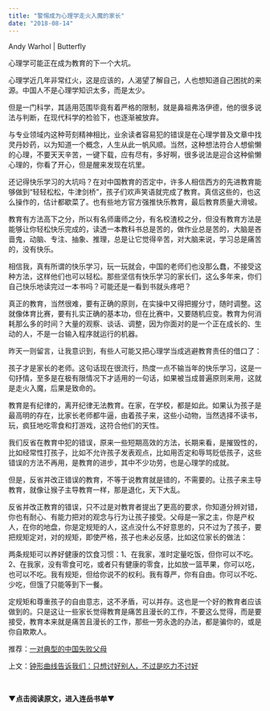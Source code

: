 ```yaml
---
title: "警惕成为心理学走火入魔的家长"
date: "2018-08-14"
---
```


Andy Warhol | Butterfly

心理学可能正在成为教育的下一个大坑。

心理学近几年非常红火，这是应该的，人渴望了解自己，人也想知道自己困扰的来源。中国人不是心理学知识太多，而是太少。

但是一门科学，其适用范围毕竟有着严格的限制，就是鼻祖弗洛伊德，他的很多说法与判断，在现代科学的检验下，也逐渐被放弃。

与专业领域内这种苛刻精神相比，业余读者容易犯的错误是在心理学普及文章中找灵丹妙药，以为知道一个概念，人生从此一帆风顺。当然，这种想法符合人想偷懒的心理，不要天天辛苦，一键下载，应有尽有，多好啊，很多说法是迎合这种偷懒心理的，你看了开心，但是醒来发现在坑里。

还记得快乐学习的大坑吗？在对中国教育的否定中，许多人相信西方的先进教育能够做到“轻轻松松，牛津剑桥”，孩子们欢声笑语就完成了教育。真信这些的，也这么操作的，估计都歇菜了。也有些地方官方强推快乐教育，最后教育质量大滑坡。

教育有方法高下之分，所以有名师庸师之分，有名校渣校之分，但没有教育方法是能够让你轻松快乐完成的，读透一本教科书总是苦的，做作业总是苦的，大脑是吝啬鬼，动脑、专注、抽象、推理，总是让它觉得辛苦，对大脑来说，学习总是痛苦的，没有快乐。

相信我，真有所谓的快乐学习，玩一玩就会，中国的老师们也没那么蠢，不接受这种方法，这样他们也可以轻松。那些坚信有快乐学习的家长们，这么多年来，你们自己快乐地读完过一本书吗？可能还是一看到书就头疼吧？

真正的教育，当然很难，要有正确的原则，在实操中又得把握分寸，随时调整。这就像体育比赛，要有扎实正确的基本功，但在比赛中，又要随机应变。教育为何消耗那么多的时间？大量的观察、谈话、调整，因为你面对的是一个正在成长的、生动的人，不是一台输入程序就运行的机器。

昨天一则留言，让我意识到，有些人可能又把心理学当成逃避教育责任的借口了：

孩子才是家长的老师。这句话现在很流行，热度一点不输当年的快乐学习，这是一句抒情，至多是在极有限情况下才适用的一句话，如果被当成普遍原则来用，这就是走火入魔，后果是致命的。

教育是有纪律的，离开纪律无法教育。在家，在学校，都是如此。如果认为孩子是最高明的存在，比家长老师都牛逼，由着孩子来，这些小动物，当然选择不读书，玩，疯狂地吃零食和打游戏，这符合他们的天性。

我们反省在教育中犯的错误，原来一些短期高效的方法，长期来看，是摧毁性的，比如经常性打孩子，比如不允许孩子发表观点，比如用否定和辱骂贬低孩子，这些错误的方法不再用，是教育的进步，其中不少功劳，也是心理学的成就。

但是，反省并改正错误的教育，不等于说教育就是错的，不需要的。让孩子来主导教育，就像让猴子主导教育一样，那是退化，天下大乱。

反省并改正教育的错误，只不过是对教育者提出了更高的要求，你知道分辨对错，你也有耐心、有能力把对的观念与行为让孩子接受。父母是一家之主，你是产权人，在你的地盘，你是定规矩的人，这点没什么不好意思的，只不过为了孩子，要把规矩定对，对的规矩，即使严格，孩子也未必反感，比如这位家长的做法：

两条规矩可以养好健康的饮食习惯：1、在我家，准时定量吃饭，但你可以不吃。2、在我家，没有零食可吃，或者只有健康的零食，比如放一篮苹果，你可以吃，也可以不吃。我有规矩，但给你说不的权利。我有尊严，你有自由。你可以不吃、少吃，但饿了只能等到下一餐。

定规矩和尊重孩子的自由意志，这不矛盾，可以并存。这也是一个好的教育者应该做到的。只是这让一些家长觉得教育是痛苦且漫长的工作，不要这么觉得，而是要接受，教育本来就是痛苦且漫长的工作，那些一劳永逸的办法，都是骗你的，或是你自欺欺人。

推荐：[一对典型的中国失败父母](http://mp.weixin.qq.com/s?__biz=MjM5NDU0Mjk2MQ==&mid=2651622961&idx=1&sn=4722c1a9a378ee989804361f9b6fc1ac&chksm=bd7e0a2f8a0983390c5b94bbb229c5e8e03b5d9463b03aeac570f45e50d4df2b22d8f3449245&scene=21#wechat_redirect)

上文：[钟形曲线告诉我们：只想讨好别人，不过是吃力不讨好](http://mp.weixin.qq.com/s?__biz=MjM5NDU0Mjk2MQ==&mid=2651630178&idx=1&sn=e0c29bf1ca008b536fece7371a4f9192&chksm=bd7e2e7c8a09a76ab2891d29275031953b9e5729e1c69fdf97e4adb9238682248516e8dbd499&scene=21#wechat_redirect)

 

****▼****点击**阅读原文**，进入连岳书单****▼****
